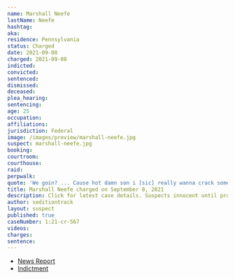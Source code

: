 ```yaml
---
name: Marshall Neefe
lastName: Neefe
hashtag:
aka:
residence: Pennsylvania
status: Charged
date: 2021-09-08
charged: 2021-09-08
indicted:
convicted:
sentenced:
dismissed:
deceased:
plea_hearing:
sentencing:
age: 25
occupation:
affiliations:
jurisdiction: Federal
image: /images/preview/marshall-neefe.jpg
suspect: marshall-neefe.jpg
booking:
courtroom:
courthouse:
raid:
perpwalk:
quote: 'We goin? ... Cause hot damn son i [sic] really wanna crack some commie skulls.'
title: Marshall Neefe charged on September 8, 2021
description: Click for latest case details. Suspects innocent until proven guilty.
author: seditiontrack
layout: suspect
published: true
caseNumber: 1:21-cr-567
videos:
charges:
sentence:
---
```

- [News Report](https://www.mcall.com/news/pennsylvania/mc-nws-pa-men-charged-capitol-attack-20210914-mpvo6vsozfb3zjlyochwtgndye-story.html)
- [Indictment](https://www.justice.gov/usao-dc/case-multi-defendant/file/1432686/download)
